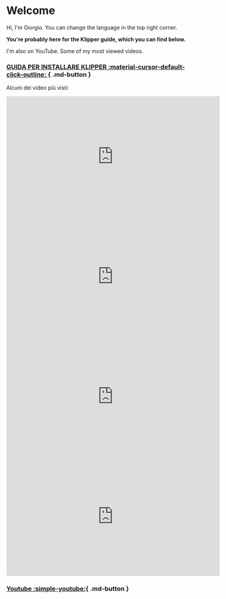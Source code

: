 # Welcome

Hi, I'm Giorgio.
You can change the language in the top right corner.

**You're probably here for the Klipper guide, which you can find below.**

I'm also on YouTube. Some of my most viewed videos.

### [GUIDA PER INSTALLARE KLIPPER :material-cursor-default-click-outline: ](Installare_Klipper/Guida_Installare_klipper/){ .md-button }

Alcuni dei video più visti:

<div class="grid cards" markdown>

<iframe width="560" height="315" src="https://www.youtube.com/embed/1Rg51kHEpH8?si=pDpNbFneUFhK01aX" title="YouTube video player" frameborder="0" allow="accelerometer; autoplay; clipboard-write; encrypted-media; gyroscope; picture-in-picture; web-share" referrerpolicy="strict-origin-when-cross-origin" allowfullscreen></iframe>

<iframe width="560" height="315" src="https://www.youtube.com/embed/S3NcqTxJIbk?si=j0BqJb3lkint7hb3" title="YouTube video player" frameborder="0" allow="accelerometer; autoplay; clipboard-write; encrypted-media; gyroscope; picture-in-picture; web-share" referrerpolicy="strict-origin-when-cross-origin" allowfullscreen></iframe>

<iframe width="560" height="315" src="https://www.youtube.com/embed/y2IMzylDJTk?si=30xIsgfaZ1ICoh-x" title="YouTube video player" frameborder="0" allow="accelerometer; autoplay; clipboard-write; encrypted-media; gyroscope; picture-in-picture; web-share" referrerpolicy="strict-origin-when-cross-origin" allowfullscreen></iframe>

<iframe width="560" height="315" src="https://www.youtube.com/embed/DRad2C3nJYA?si=xuL9FbZBk4i0pbpp" title="YouTube video player" frameborder="0" allow="accelerometer; autoplay; clipboard-write; encrypted-media; gyroscope; picture-in-picture; web-share" referrerpolicy="strict-origin-when-cross-origin" 

</div>

allowfullscreen></iframe>



### [Youtube :simple-youtube:](https://www.youtube.com/@3DFoxFactory3DFF ){ .md-button }





